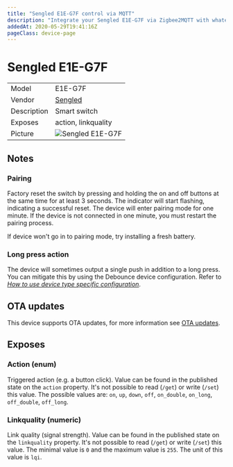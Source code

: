 ```yaml
---
title: "Sengled E1E-G7F control via MQTT"
description: "Integrate your Sengled E1E-G7F via Zigbee2MQTT with whatever smart home infrastructure you are using without the vendor's bridge or gateway."
addedAt: 2020-05-29T19:41:16Z
pageClass: device-page
---
```


<!-- !!!! -->
<!-- ATTENTION: This file is auto-generated through docgen! -->
<!-- You can only edit the "Notes"-Section between the two comment lines "Notes BEGIN" and "Notes END". -->
<!-- Do not use h1 or h2 heading within "## Notes"-Section. -->
<!-- !!!! -->

# Sengled E1E-G7F

|     |     |
|-----|-----|
| Model | E1E-G7F  |
| Vendor  | [Sengled](/supported-devices/#v=Sengled)  |
| Description | Smart switch |
| Exposes | action, linkquality |
| Picture | ![Sengled E1E-G7F](https://www.zigbee2mqtt.io/images/devices/E1E-G7F.jpg) |


<!-- Notes BEGIN: You can edit here. Add "## Notes" headline if not already present. -->
## Notes


### Pairing
Factory reset the switch by pressing and holding the on and off buttons at the same time for at least 3 seconds. The indicator will start flashing, indicating a successful reset. The device will enter pairing mode for one minute. If the device is not connected in one minute, you must restart the pairing process.

If device won't go in to pairing mode, try installing a fresh battery.

### Long press action
The device will sometimes output a single push in addition to a long press. You can mitigate this by using the Debounce device configuration. Refer to *[How to use device type specific configuration](../guide/configuration/devices-groups.md#specific-device-options)*.
<!-- Notes END: Do not edit below this line -->

## OTA updates
This device supports OTA updates, for more information see [OTA updates](../guide/usage/ota_updates.md).



## Exposes

### Action (enum)
Triggered action (e.g. a button click).
Value can be found in the published state on the `action` property.
It's not possible to read (`/get`) or write (`/set`) this value.
The possible values are: `on`, `up`, `down`, `off`, `on_double`, `on_long`, `off_double`, `off_long`.

### Linkquality (numeric)
Link quality (signal strength).
Value can be found in the published state on the `linkquality` property.
It's not possible to read (`/get`) or write (`/set`) this value.
The minimal value is `0` and the maximum value is `255`.
The unit of this value is `lqi`.

